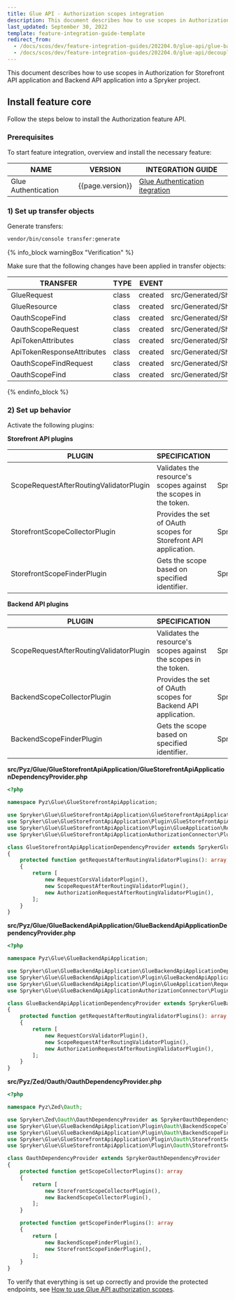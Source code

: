 ```yaml
---
title: Glue API - Authorization scopes integration
description: This document describes how to use scopes in Authorization for Storefront API application and Backend API application into a Spryker project.
last_updated: September 30, 2022
template: feature-integration-guide-template
redirect_from:
  - /docs/scos/dev/feature-integration-guides/202204.0/glue-api/glue-backend-api/authorization-scopes-integration.html
  - /docs/scos/dev/feature-integration-guides/202204.0/glue-api/decoupled-glue-infrastructure/glue-api-authorization-scopes-integration.html
---
```


This document describes how to use scopes in Authorization for Storefront API application and Backend API application into a Spryker project.

## Install feature core

Follow the steps below to install the Authorization feature API.

### Prerequisites

To start feature integration, overview and install the necessary feature:

| NAME           | VERSION           | INTEGRATION GUIDE |
| -------------- | ----------------- | ----------------- |
| Glue Authentication | {{page.version}} | [Glue Authentication itegration](/docs/scos/dev/migration-concepts/migrate-to-decoupled-glue-infrastructure/decoupled-glue-infrastructure-integrate-the-authentication.html) |

### 1) Set up transfer objects

Generate transfers:

```bash
vendor/bin/console transfer:generate
```

{% info_block warningBox "Verification" %}

Make sure that the following changes have been applied in transfer objects:

| TRANSFER | TYPE | EVENT | PATH |
| --- | --- | --- | --- |
| GlueRequest | class | created | src/Generated/Shared/Transfer/GlueRequestTransfer.php |
| GlueResource | class | created | src/Generated/Shared/Transfer/GlueResourceTransfer.php |
| OauthScopeFind | class | created | src/Generated/Shared/Transfer/OauthScopeFindTransfer.php |
| OauthScopeRequest | class | created | src/Generated/Shared/Transfer/OauthScopeRequestTransfer.php |
| ApiTokenAttributes | class | created | src/Generated/Shared/Transfer/ApiTokenAttributesTransfer.php |
| ApiTokenResponseAttributes | class | created | src/Generated/Shared/Transfer/ApiTokenResponseAttributesTransfer.php |
| OauthScopeFindRequest | class | created | src/Generated/Shared/Transfer/OauthScopeFindRequestTransfer.php |
| OauthScopeFind | class | created | src/Generated/Shared/Transfer/OauthScopeFindTransfer.php |

{% endinfo_block %}

### 2) Set up behavior

Activate the following plugins:

**Storefront API plugins**

| PLUGIN | SPECIFICATION | NAMESPACE |
| --- | --- | --- |
| ScopeRequestAfterRoutingValidatorPlugin | Validates the resource's scopes against the scopes in the token. | Spryker\\Glue\\GlueStorefrontApiApplication\\Plugin\\GlueStorefrontApiApplication |
| StorefrontScopeCollectorPlugin | Provides the set of OAuth scopes for Storefront API application. | Spryker\\Glue\\GlueStorefrontApiApplication\\Plugin\\Oauth |
| StorefrontScopeFinderPlugin | Gets the scope based on specified identifier. | Spryker\\Glue\\GlueStorefrontApiApplication\\Plugin\\Oauth |

**Backend API plugins**

| PLUGIN | SPECIFICATION | NAMESPACE |
| --- | --- | --- |
| ScopeRequestAfterRoutingValidatorPlugin | Validates the resource's scopes against the scopes in the token. | Spryker\\Glue\\GlueBackendApiApplication\\Plugin\\GlueApplication |
| BackendScopeCollectorPlugin | Provides the set of OAuth scopes for Backend API application. | Spryker\\Glue\\GlueBackendApiApplication\\Plugin\\Oauth |
| BackendScopeFinderPlugin | Gets the scope based on specified identifier. | Spryker\\Glue\\GlueBackendApiApplication\\Plugin\\Oauth |

**src/Pyz/Glue/GlueStorefrontApiApplication/****GlueStorefrontApiApplicationDependencyProvider****.php**

```php
<?php

namespace Pyz\Glue\GlueStorefrontApiApplication;

use Spryker\Glue\GlueStorefrontApiApplication\GlueStorefrontApiApplicationDependencyProvider as SprykerGlueStorefrontApiApplicationDependencyProvider;
use Spryker\Glue\GlueStorefrontApiApplication\Plugin\GlueStorefrontApiApplication\ScopeRequestAfterRoutingValidatorPlugin;
use Spryker\Glue\GlueStorefrontApiApplication\Plugin\GlueApplication\RequestCorsValidatorPlugin;
use Spryker\Glue\GlueStorefrontApiApplicationAuthorizationConnector\Plugin\GlueStorefrontApiApplicationAuthorizationConnector\AuthorizationRequestAfterRoutingValidatorPlugin;

class GlueStorefrontApiApplicationDependencyProvider extends SprykerGlueStorefrontApiApplicationDependencyProvider
{
    protected function getRequestAfterRoutingValidatorPlugins(): array
    {
        return [
            new RequestCorsValidatorPlugin(),
            new ScopeRequestAfterRoutingValidatorPlugin(),
            new AuthorizationRequestAfterRoutingValidatorPlugin(),
        ];
    }
}
```

**src/Pyz/Glue/GlueBackendApiApplication/****GlueBackendApiApplicationDependencyProvider****.php**

```php
<?php

namespace Pyz\Glue\GlueBackendApiApplication;

use Spryker\Glue\GlueBackendApiApplication\GlueBackendApiApplicationDependencyProvider as SprykerGlueBackendApiApplicationDependencyProvider;
use Spryker\Glue\GlueBackendApiApplication\Plugin\GlueBackendApiApplication\ScopeRequestAfterRoutingValidatorPlugin;
use Spryker\Glue\GlueBackendApiApplication\Plugin\GlueApplication\RequestCorsValidatorPlugin;
use Spryker\Glue\GlueBackendApiApplicationAuthorizationConnector\Plugin\GlueBackendApiApplication\AuthorizationRequestAfterRoutingValidatorPlugin;

class GlueBackendApiApplicationDependencyProvider extends SprykerGlueBackendApiApplicationDependencyProvider
{
    protected function getRequestAfterRoutingValidatorPlugins(): array
    {
        return [
            new RequestCorsValidatorPlugin(),
            new ScopeRequestAfterRoutingValidatorPlugin(),
            new AuthorizationRequestAfterRoutingValidatorPlugin(),
        ];
    }
}
```

**src/Pyz/Zed/Oauth/****OauthDependencyProvider****.php**

```php
<?php

namespace Pyz\Zed\Oauth;

use Spryker\Zed\Oauth\OauthDependencyProvider as SprykerOauthDependencyProvider;
use Spryker\Glue\GlueBackendApiApplication\Plugin\Oauth\BackendScopeCollectorPlugin;
use Spryker\Glue\GlueBackendApiApplication\Plugin\Oauth\BackendScopeFinderPlugin;
use Spryker\Glue\GlueStorefrontApiApplication\Plugin\Oauth\StorefrontScopeCollectorPlugin;
use Spryker\Glue\GlueStorefrontApiApplication\Plugin\Oauth\StorefrontScopeFinderPlugin;

class OauthDependencyProvider extends SprykerOauthDependencyProvider
{
    protected function getScopeCollectorPlugins(): array
    {
        return [
            new StorefrontScopeCollectorPlugin(),
            new BackendScopeCollectorPlugin(),
        ];
    }

    protected function getScopeFinderPlugins(): array
    {
        return [
            new BackendScopeFinderPlugin(),
            new StorefrontScopeFinderPlugin(),
        ];
    }
}
```

To verify that everything is set up correctly and provide the protected endpoints, see [How to use Glue API authorization scopes](/docs/scos/dev/glue-api-guides/{{page.version}}/decoupled-glue-infrastructure/how-to-guides/how-to-use-glue-api-authorization-scopes.html).
